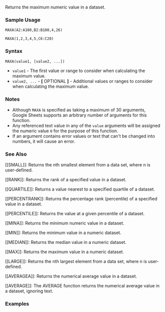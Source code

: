 Returns the maximum numeric value in a dataset.

### Sample Usage

`MAXA(A2:A100,B2:B100,4,26)`

`MAXA(1,2,3,4,5,C6:C20)`

### Syntax

`MAXA(value1, [value2, ...])`

* `value1` - The first value or range to consider when calculating the maximum value.
* `value2, ...` - **[** OPTIONAL **]** - Additional values or ranges to consider when calculating the maximum value.

### Notes

* Although `MAXA` is specified as taking a maximum of 30 arguments, Google Sheets supports an arbitrary number of arguments for this function.
* Any referenced text value in any of the `value` arguments will be assigned the numeric value `0` for the purpose of this function.
* If an argument contains error values or text that can't be changed into numbers, it will cause an error.

### See Also

[[SMALL]]: Returns the nth smallest element from a data set, where n is user-defined.

[[RANK]]: Returns the rank of a specified value in a dataset.

[[QUARTILE]]: Returns a value nearest to a specified quartile of a dataset.

[[PERCENTRANK]]: Returns the percentage rank (percentile) of a specified value in a dataset.

[[PERCENTILE]]: Returns the value at a given percentile of a dataset.

[[MINA]]: Returns the minimum numeric value in a dataset.

[[MIN]]: Returns the minimum value in a numeric dataset.

[[MEDIAN]]: Returns the median value in a numeric dataset.

[[MAX]]: Returns the maximum value in a numeric dataset.

[[LARGE]]: Returns the nth largest element from a data set, where n is user-defined.

[[AVERAGEA]]: Returns the numerical average value in a dataset.

[[AVERAGE]]: The AVERAGE function returns the numerical average value in a dataset, ignoring text.

### Examples